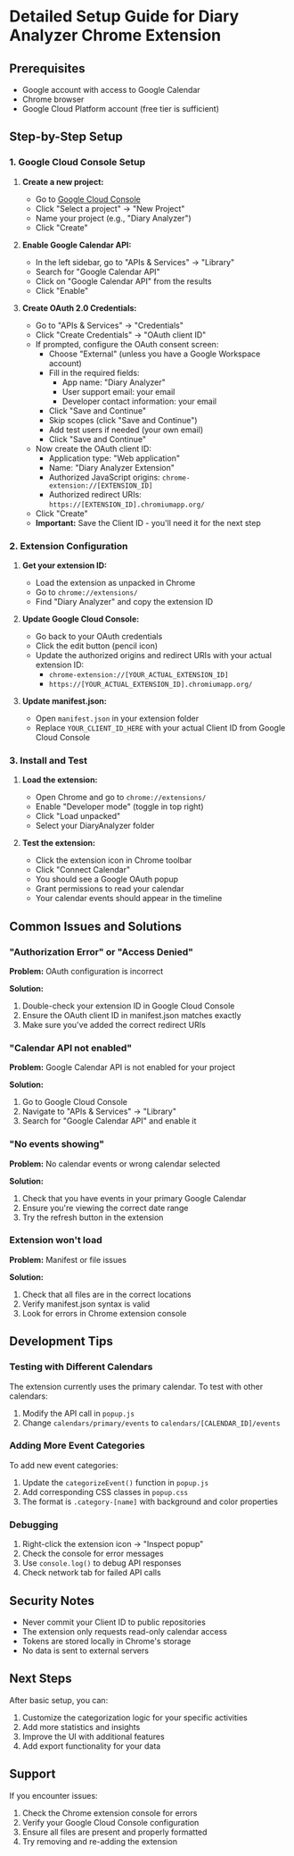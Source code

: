 # Detailed Setup Guide for Diary Analyzer Chrome Extension

## Prerequisites

- Google account with access to Google Calendar
- Chrome browser
- Google Cloud Platform account (free tier is sufficient)

## Step-by-Step Setup

### 1. Google Cloud Console Setup

1. **Create a new project:**
   - Go to [Google Cloud Console](https://console.cloud.google.com/)
   - Click "Select a project" → "New Project"
   - Name your project (e.g., "Diary Analyzer")
   - Click "Create"

2. **Enable Google Calendar API:**
   - In the left sidebar, go to "APIs & Services" → "Library"
   - Search for "Google Calendar API"
   - Click on "Google Calendar API" from the results
   - Click "Enable"

3. **Create OAuth 2.0 Credentials:**
   - Go to "APIs & Services" → "Credentials"
   - Click "Create Credentials" → "OAuth client ID"
   - If prompted, configure the OAuth consent screen:
     - Choose "External" (unless you have a Google Workspace account)
     - Fill in the required fields:
       - App name: "Diary Analyzer"
       - User support email: your email
       - Developer contact information: your email
     - Click "Save and Continue"
     - Skip scopes (click "Save and Continue")
     - Add test users if needed (your own email)
     - Click "Save and Continue"
   - Now create the OAuth client ID:
     - Application type: "Web application"
     - Name: "Diary Analyzer Extension"
     - Authorized JavaScript origins: `chrome-extension://[EXTENSION_ID]`
     - Authorized redirect URIs: `https://[EXTENSION_ID].chromiumapp.org/`
   - Click "Create"
   - **Important:** Save the Client ID - you'll need it for the next step

### 2. Extension Configuration

1. **Get your extension ID:**
   - Load the extension as unpacked in Chrome
   - Go to `chrome://extensions/`
   - Find "Diary Analyzer" and copy the extension ID

2. **Update Google Cloud Console:**
   - Go back to your OAuth credentials
   - Click the edit button (pencil icon)
   - Update the authorized origins and redirect URIs with your actual extension ID:
     - `chrome-extension://[YOUR_ACTUAL_EXTENSION_ID]`
     - `https://[YOUR_ACTUAL_EXTENSION_ID].chromiumapp.org/`

3. **Update manifest.json:**
   - Open `manifest.json` in your extension folder
   - Replace `YOUR_CLIENT_ID_HERE` with your actual Client ID from Google Cloud Console

### 3. Install and Test

1. **Load the extension:**
   - Open Chrome and go to `chrome://extensions/`
   - Enable "Developer mode" (toggle in top right)
   - Click "Load unpacked"
   - Select your DiaryAnalyzer folder

2. **Test the extension:**
   - Click the extension icon in Chrome toolbar
   - Click "Connect Calendar"
   - You should see a Google OAuth popup
   - Grant permissions to read your calendar
   - Your calendar events should appear in the timeline

## Common Issues and Solutions

### "Authorization Error" or "Access Denied"

**Problem:** OAuth configuration is incorrect

**Solution:**
1. Double-check your extension ID in Google Cloud Console
2. Ensure the OAuth client ID in manifest.json matches exactly
3. Make sure you've added the correct redirect URIs

### "Calendar API not enabled"

**Problem:** Google Calendar API is not enabled for your project

**Solution:**
1. Go to Google Cloud Console
2. Navigate to "APIs & Services" → "Library"
3. Search for "Google Calendar API" and enable it

### "No events showing"

**Problem:** No calendar events or wrong calendar selected

**Solution:**
1. Check that you have events in your primary Google Calendar
2. Ensure you're viewing the correct date range
3. Try the refresh button in the extension

### Extension won't load

**Problem:** Manifest or file issues

**Solution:**
1. Check that all files are in the correct locations
2. Verify manifest.json syntax is valid
3. Look for errors in Chrome extension console

## Development Tips

### Testing with Different Calendars

The extension currently uses the primary calendar. To test with other calendars:
1. Modify the API call in `popup.js`
2. Change `calendars/primary/events` to `calendars/[CALENDAR_ID]/events`

### Adding More Event Categories

To add new event categories:
1. Update the `categorizeEvent()` function in `popup.js`
2. Add corresponding CSS classes in `popup.css`
3. The format is `.category-[name]` with background and color properties

### Debugging

1. Right-click the extension icon → "Inspect popup"
2. Check the console for error messages
3. Use `console.log()` to debug API responses
4. Check network tab for failed API calls

## Security Notes

- Never commit your Client ID to public repositories
- The extension only requests read-only calendar access
- Tokens are stored locally in Chrome's storage
- No data is sent to external servers

## Next Steps

After basic setup, you can:
1. Customize the categorization logic for your specific activities
2. Add more statistics and insights
3. Improve the UI with additional features
4. Add export functionality for your data

## Support

If you encounter issues:
1. Check the Chrome extension console for errors
2. Verify your Google Cloud Console configuration
3. Ensure all files are present and properly formatted
4. Try removing and re-adding the extension 